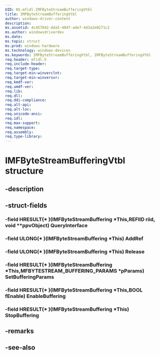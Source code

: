 ```yaml
---
UID: NS.mfidl.IMFByteStreamBufferingVtbl
title: IMFByteStreamBufferingVtbl
author: windows-driver-content
description: 
ms.assetid: 4c457042-dda5-4047-ade7-4d3a2e0271c2
ms.author: windowsdriverdev
ms.date: 
ms.topic: struct
ms.prod: windows-hardware
ms.technology: windows-devices
ms.keywords: IMFByteStreamBufferingVtbl, IMFByteStreamBufferingVtbl
req.header: mfidl.h
req.include-header:
req.target-type:
req.target-min-winverclnt:
req.target-min-winversvr:
req.kmdf-ver:
req.umdf-ver:
req.lib:
req.dll:
req.ddi-compliance:
req.alt-api:
req.alt-loc:
req.unicode-ansi:
req.idl:
req.max-support:
req.namespace:
req.assembly:
req.type-library:
---
```


# IMFByteStreamBufferingVtbl structure

## -description



## -struct-fields

### -field HRESULT(* )(IMFByteStreamBuffering *This,REFIID riid, void **ppvObject) QueryInterface			
 	
### -field ULONG(* )(IMFByteStreamBuffering *This) AddRef			
 	
### -field ULONG(* )(IMFByteStreamBuffering *This) Release			
 	
### -field HRESULT(* )(IMFByteStreamBuffering *This,MFBYTESTREAM_BUFFERING_PARAMS *pParams) SetBufferingParams			
 	
### -field HRESULT(* )(IMFByteStreamBuffering *This,BOOL fEnable) EnableBuffering			
 	
### -field HRESULT(* )(IMFByteStreamBuffering *This) StopBuffering			
 	
## -remarks

## -see-also